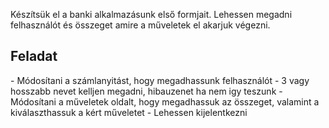 Készítsük el a banki alkalmazásunk első formjait. Lehessen megadni felhasználót és összeget amire a műveletek el akarjuk végezni.

<h2>Feladat</h2>
- Módosítani a számlanyitást, hogy megadhassunk felhasználót
    - 3 vagy hosszabb nevet kelljen megadni, hibauzenet ha nem igy teszunk
- Módosítani a műveletek oldalt, hogy megadhassuk az összeget, valamint a kiválaszthassuk a kért műveletet
- Lehessen kijelentkezni
